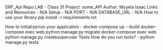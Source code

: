 DRF_Api Repo
LAB - Class 31 Project: some_API
Author: Myyela Isaac
Links and Resources - N/A
Setup - N/A
PORT - N/A
DATABASE_URL - N/A
How to use your library
pip install -r requirements.txt

How to initialize/run your application -
docker-compose up --build
docker-compose exec web python manage.py migrate
docker-compose exec web python manage.py createsuperuser
Tests How do you run tests? -
python manage.py tests